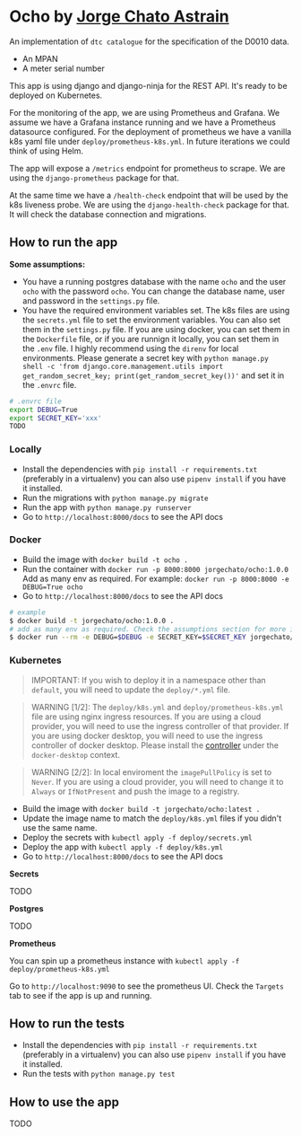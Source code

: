 # Ocho by [Jorge Chato Astrain](https://whatisjorgedoing.today)

An implementation of `dtc catalogue` for the specification of the D0010 data.

- An MPAN
- A meter serial number
    
This app is using django and django-ninja for the REST API.
It's ready to be deployed on Kubernetes.

For the monitoring of the app, we are using Prometheus and Grafana.
We assume we have a Grafana instance running and we have a Prometheus datasource configured.
For the deployment of prometheus we have a vanilla k8s yaml file under `deploy/prometheus-k8s.yml`. In future iterations we could think of using Helm.

The app will expose a `/metrics` endpoint for prometheus to scrape. We are using the `django-prometheus` package for that.

At the same time we have a `/health-check` endpoint that will be used by the k8s liveness probe.
We are using the `django-health-check` package for that. It will check the database connection and migrations.

## How to run the app

**Some assumptions:**

- You have a running postgres database with the name `ocho` and the user `ocho` with the password `ocho`.
    You can change the database name, user and password in the `settings.py` file.
- You have the required environment variables set. The k8s files are using the `secrets.yml` file to set the environment variables.
    You can also set them in the `settings.py` file. If you are using docker, you can set them in the `Dockerfile` file, or if you are runnign it locally, you can set them in the `.env` file.
    I highly recommend using the `direnv` for local environments. Please generate a secret key with `python manage.py shell -c 'from django.core.management.utils import get_random_secret_key; print(get_random_secret_key())'` and set it in the `.envrc` file.
    
```bash
# .envrc file
export DEBUG=True
export SECRET_KEY='xxx'
TODO
```

### Locally

- Install the dependencies with `pip install -r requirements.txt` (preferably in a virtualenv)
    you can also use `pipenv install` if you have it installed.
- Run the migrations with `python manage.py migrate`
- Run the app with `python manage.py runserver`
- Go to `http://localhost:8000/docs` to see the API docs
    
### Docker

- Build the image with `docker build -t ocho .`
- Run the container with `docker run -p 8000:8000 jorgechato/ocho:1.0.0`
    Add as many env as required. For example: `docker run -p 8000:8000 -e DEBUG=True ocho`
- Go to `http://localhost:8000/docs` to see the API docs
    
```bash
# example
$ docker build -t jorgechato/ocho:1.0.0 .
# add as many env as required. Check the assumptions section for more info
$ docker run --rm -e DEBUG=$DEBUG -e SECRET_KEY=$SECRET_KEY jorgechato/ocho:1.0.0
```

### Kubernetes

> IMPORTANT: If you wish to deploy it in a namespace other than `default`, you will need to update the `deploy/*.yml` file.

> WARNING [1/2]: The `deploy/k8s.yml` and `deploy/prometheus-k8s.yml` file are using nginx ingress resources. If you are using a cloud provider, you will need to use the ingress controller of that provider. If you are using docker desktop, you will need to use the ingress controller of docker desktop. Please install the [controller](https://raw.githubusercontent.com/kubernetes/ingress-nginx/controller-v1.2.1/deploy/static/provider/cloud/deploy.yaml) under the `docker-desktop` context.

> WARNING [2/2]: In local enviroment the `imagePullPolicy` is set to `Never`. If you are using a cloud provider, you will need to change it to `Always` or `IfNotPresent` and push the image to a registry.

- Build the image with `docker build -t jorgechato/ocho:latest .`
- Update the image name to match the `deploy/k8s.yml` files if you didn't use the same name.
- Deploy the secrets with `kubectl apply -f deploy/secrets.yml`
- Deploy the app with `kubectl apply -f deploy/k8s.yml`
- Go to `http://localhost:8000/docs` to see the API docs

**Secrets**

TODO

**Postgres**

TODO

**Prometheus**

You can spin up a prometheus instance with `kubectl apply -f deploy/prometheus-k8s.yml`

Go to `http://localhost:9090` to see the prometheus UI. Check the `Targets` tab to see if the app is up and running.

## How to run the tests

- Install the dependencies with `pip install -r requirements.txt` (preferably in a virtualenv)
    you can also use `pipenv install` if you have it installed.
- Run the tests with `python manage.py test`


## How to use the app

TODO